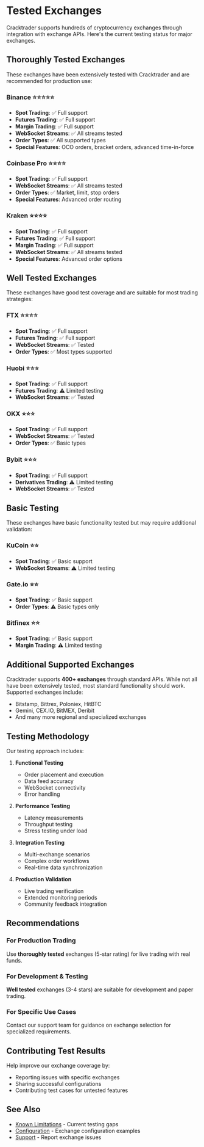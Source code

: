 # Tested Exchanges

Cracktrader supports hundreds of cryptocurrency exchanges through integration with exchange APIs. Here's the current testing status for major exchanges.

## Thoroughly Tested Exchanges

These exchanges have been extensively tested with Cracktrader and are recommended for production use:

### **Binance** ⭐⭐⭐⭐⭐
- **Spot Trading**: ✅ Full support
- **Futures Trading**: ✅ Full support
- **Margin Trading**: ✅ Full support
- **WebSocket Streams**: ✅ All streams tested
- **Order Types**: ✅ All supported types
- **Special Features**: OCO orders, bracket orders, advanced time-in-force

### **Coinbase Pro** ⭐⭐⭐⭐
- **Spot Trading**: ✅ Full support
- **WebSocket Streams**: ✅ All streams tested
- **Order Types**: ✅ Market, limit, stop orders
- **Special Features**: Advanced order routing

### **Kraken** ⭐⭐⭐⭐
- **Spot Trading**: ✅ Full support
- **Futures Trading**: ✅ Full support
- **Margin Trading**: ✅ Full support
- **WebSocket Streams**: ✅ All streams tested
- **Special Features**: Advanced order options

## Well Tested Exchanges

These exchanges have good test coverage and are suitable for most trading strategies:

### **FTX** ⭐⭐⭐⭐
- **Spot Trading**: ✅ Full support
- **Futures Trading**: ✅ Full support
- **WebSocket Streams**: ✅ Tested
- **Order Types**: ✅ Most types supported

### **Huobi** ⭐⭐⭐
- **Spot Trading**: ✅ Full support
- **Futures Trading**: ⚠️ Limited testing
- **WebSocket Streams**: ✅ Tested

### **OKX** ⭐⭐⭐
- **Spot Trading**: ✅ Full support
- **WebSocket Streams**: ✅ Tested
- **Order Types**: ✅ Basic types

### **Bybit** ⭐⭐⭐
- **Spot Trading**: ✅ Full support
- **Derivatives Trading**: ⚠️ Limited testing
- **WebSocket Streams**: ✅ Tested

## Basic Testing

These exchanges have basic functionality tested but may require additional validation:

### **KuCoin** ⭐⭐
- **Spot Trading**: ✅ Basic support
- **WebSocket Streams**: ⚠️ Limited testing

### **Gate.io** ⭐⭐
- **Spot Trading**: ✅ Basic support
- **Order Types**: ⚠️ Basic types only

### **Bitfinex** ⭐⭐
- **Spot Trading**: ✅ Basic support
- **Margin Trading**: ⚠️ Limited testing

## Additional Supported Exchanges

Cracktrader supports **400+ exchanges** through standard APIs. While not all have been extensively tested, most standard functionality should work. Supported exchanges include:

- Bitstamp, Bittrex, Poloniex, HitBTC
- Gemini, CEX.IO, BitMEX, Deribit
- And many more regional and specialized exchanges

## Testing Methodology

Our testing approach includes:

1. **Functional Testing**
   - Order placement and execution
   - Data feed accuracy
   - WebSocket connectivity
   - Error handling

2. **Performance Testing**
   - Latency measurements
   - Throughput testing
   - Stress testing under load

3. **Integration Testing**
   - Multi-exchange scenarios
   - Complex order workflows
   - Real-time data synchronization

4. **Production Validation**
   - Live trading verification
   - Extended monitoring periods
   - Community feedback integration

## Recommendations

### For Production Trading
Use **thoroughly tested** exchanges (5-star rating) for live trading with real funds.

### For Development & Testing
**Well tested** exchanges (3-4 stars) are suitable for development and paper trading.

### For Specific Use Cases
Contact our support team for guidance on exchange selection for specialized requirements.

## Contributing Test Results

Help improve our exchange coverage by:
- Reporting issues with specific exchanges
- Sharing successful configurations
- Contributing test cases for untested features

## See Also

- [Known Limitations](known_gaps.md) - Current testing gaps
- [Configuration](../reference/configuration.md) - Exchange configuration examples
- [Support](../support/contact.md) - Report exchange issues
